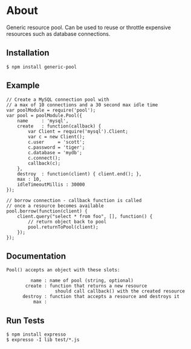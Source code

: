 
# About

  Generic resource pool.  Can be used to reuse or throttle expensive resources such as
  database connections.

## Installation

    $ npm install generic-pool

## Example

    // Create a MySQL connection pool with
    // a max of 10 connections and a 30 second max idle time
    var poolModule = require('pool');
    var pool = poolModule.Pool({
        name     : 'mysql',
        create   : function(callback) {
            var Client = require('mysql').Client;
            var c = new Client();
            c.user     = 'scott';
            c.password = 'tiger';
            c.database = 'mydb';
            c.connect();
            callback(c);
        },
        destroy  : function(client) { client.end(); },
        max : 10,
        idleTimeoutMillis : 30000
    });

    // borrow connection - callback function is called
    // once a resource becomes available
    pool.borrow(function(client) {
        client.query("select * from foo", [], function() {
            // return object back to pool
            pool.returnToPool(client);
        });
    });


## Documentation

    Pool() accepts an object with these slots:

             name : name of pool (string, optional)
           create : function that returns a new resource
                      should call callback() with the created resource
          destroy : function that accepts a resource and destroys it
              max : 


## Run Tests

    $ npm install expresso
    $ expresso -I lib test/*.js


